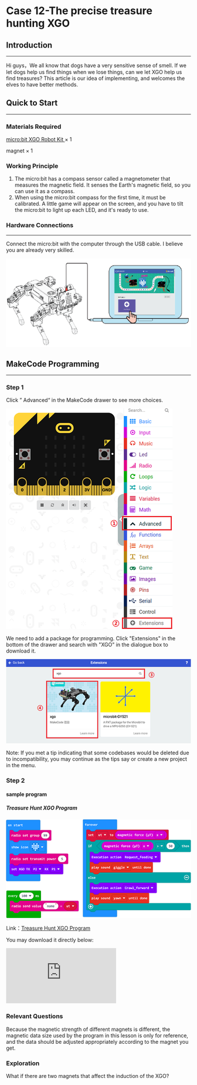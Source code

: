 # Case 12-The precise treasure hunting XGO

## Introduction
---

Hi guys，We all know that dogs have a very sensitive sense of smell. If we let dogs help us find things when we lose things, can we let XGO help us find treasures? This article is our idea of implementing, and welcomes the elves to have better methods.

## Quick to Start
---

### Materials Required

[micro:bit XGO Robot Kit ](https://shop.elecfreaks.com/products/elecfreaks-micro-bit-xgo-robot-kit?_pos=1&_sid=c796ff3f3&_ss=r) × 1

magnet × 1

### Working Principle

1. The micro:bit has a compass sensor called a magnetometer that measures the magnetic field. It senses the Earth's magnetic field, so you can use it as a compass.
2. When using the micro:bit compass for the first time, it must be calibrated. A little game will appear on the screen, and you have to tilt the micro:bit to light up each LED, and it's ready to use.

### Hardware Connections
---

Connect the micro:bit with the computer through the USB cable. I believe you are already very skilled.

![](./images/microbit-xgo-robot-kit-22.png)

## MakeCode  Programming
---
### Step 1

Click ” Advanced“ in the MakeCode drawer to see more choices.

![](./images/microbit-xgo-robot-kit-10.png)

We need to add a package for programming. Click "Extensions" in the bottom of the drawer and search with "XGO" in the dialogue box to download it.

![](./images/microbit-xgo-robot-kit-11.png)

Note: If you met a tip indicating that some codebases would be deleted due to incompatibility, you may continue as the tips say or create a new project in the menu.

### Step 2

#### sample program

##### Treasure Hunt XGO Program

![](./images/case12-2.png)

Link：[Treasure Hunt XGO Program](https://makecode.microbit.org/_HHPLrvRbvWFM)


You may download it directly below:

<div
    style={{
        position: 'relative',
        paddingBottom: '60%',
        overflow: 'hidden',
    }}
>
    <iframe
        src="https://makecode.microbit.org/_V4YJ2i9LkYoi"
        frameborder="0"
        sandbox="allow-popups allow-forms allow-scripts allow-same-origin"
        style={{
            position: 'absolute',
            width: '100%',
            height: '100%',
        }}
    />
</div>

##### monitor program

![](./images/case12-3.png)

Link：[monitor program](https://makecode.microbit.org/_Y2b7w5iYTEz2)


You may download it directly below:

<div
    style={{
        position: 'relative',
        paddingBottom: '60%',
        overflow: 'hidden',
    }}
>
    <iframe
        src="https://makecode.microbit.org/_V4YJ2i9LkYoi"
        frameborder="0"
        sandbox="allow-popups allow-forms allow-scripts allow-same-origin"
        style={{
            position: 'absolute',
            width: '100%',
            height: '100%',
        }}
    />
</div>

### Projects Display

<iframe width="560" height="315" src="https://www.youtube.com/embed/5N7HXAw3j44" title="YouTube video player" frameborder="0" allow="accelerometer; autoplay; clipboard-write; encrypted-media; gyroscope; picture-in-picture" allowfullscreen></iframe>

### Relevant Questions

Because the magnetic strength of different magnets is different, the magnetic data size used by the program in this lesson is only for reference, and the data should be adjusted appropriately according to the magnet you get.

### Exploration

What if there are two magnets that affect the induction of the XGO?
